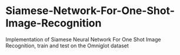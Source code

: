 # Siamese-Network-For-One-Shot-Image-Recognition
Implementation of Siamese Neural Network For One Shot Image Recognition, train and test on the Omniglot dataset
